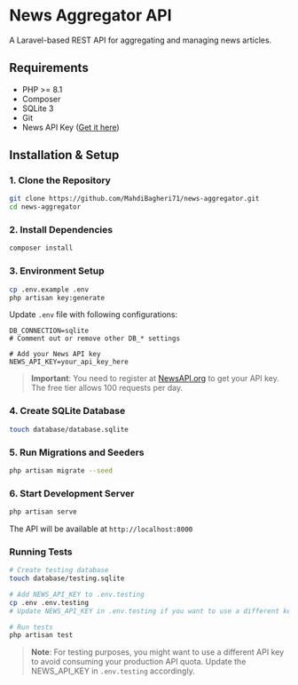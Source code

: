# News Aggregator API

A Laravel-based REST API for aggregating and managing news articles.

## Requirements

- PHP >= 8.1
- Composer
- SQLite 3
- Git
- News API Key ([Get it here](https://newsapi.org/register))

## Installation & Setup

### 1. Clone the Repository
```bash
git clone https://github.com/MahdiBagheri71/news-aggregator.git
cd news-aggregator
```

### 2. Install Dependencies
```bash
composer install
```

### 3. Environment Setup
```bash
cp .env.example .env
php artisan key:generate
```

Update `.env` file with following configurations:
```env
DB_CONNECTION=sqlite
# Comment out or remove other DB_* settings

# Add your News API key
NEWS_API_KEY=your_api_key_here
```

> **Important**: You need to register at [NewsAPI.org](https://newsapi.org/register) to get your API key. The free tier allows 100 requests per day.

### 4. Create SQLite Database
```bash
touch database/database.sqlite
```

### 5. Run Migrations and Seeders
```bash
php artisan migrate --seed
```

### 6. Start Development Server
```bash
php artisan serve
```

The API will be available at `http://localhost:8000`

### Running Tests
```bash
# Create testing database
touch database/testing.sqlite

# Add NEWS_API_KEY to .env.testing
cp .env .env.testing
# Update NEWS_API_KEY in .env.testing if you want to use a different key for testing

# Run tests
php artisan test
```

> **Note**: For testing purposes, you might want to use a different API key to avoid consuming your production API quota. Update the NEWS_API_KEY in `.env.testing` accordingly.
